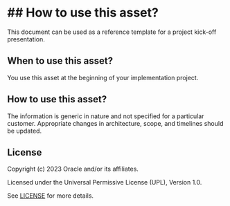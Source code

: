 # ## How to use this asset?

This document can be used as a reference template for a project kick-off presentation.

## When to use this asset?

You use this asset at the beginning of your implementation project.

## How to use this asset?

The information is generic in nature and not specified for a particular customer. Appropriate changes in architecture, scope, and timelines should be updated.

## License
Copyright (c) 2023 Oracle and/or its affiliates.

Licensed under the Universal Permissive License (UPL), Version 1.0.

See [LICENSE](LICENSE) for more details.
